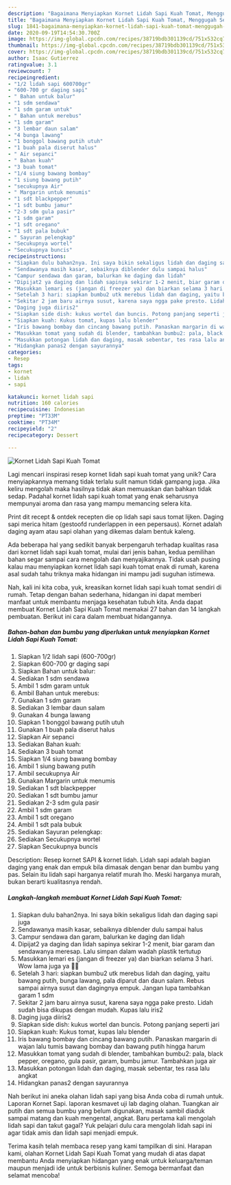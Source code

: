 ```yaml
---
description: "Bagaimana Menyiapkan Kornet Lidah Sapi Kuah Tomat, Menggugah Selera"
title: "Bagaimana Menyiapkan Kornet Lidah Sapi Kuah Tomat, Menggugah Selera"
slug: 1841-bagaimana-menyiapkan-kornet-lidah-sapi-kuah-tomat-menggugah-selera
date: 2020-09-19T14:54:30.700Z
image: https://img-global.cpcdn.com/recipes/38719bdb301139cd/751x532cq70/kornet-lidah-sapi-kuah-tomat-foto-resep-utama.jpg
thumbnail: https://img-global.cpcdn.com/recipes/38719bdb301139cd/751x532cq70/kornet-lidah-sapi-kuah-tomat-foto-resep-utama.jpg
cover: https://img-global.cpcdn.com/recipes/38719bdb301139cd/751x532cq70/kornet-lidah-sapi-kuah-tomat-foto-resep-utama.jpg
author: Isaac Gutierrez
ratingvalue: 3.1
reviewcount: 7
recipeingredient:
- "1/2 lidah sapi 600700gr"
- "600-700 gr daging sapi"
- " Bahan untuk balur"
- "1 sdm sendawa"
- "1 sdm garam untuk"
- " Bahan untuk merebus"
- "1 sdm garam"
- "3 lembar daun salam"
- "4 bunga lawang"
- "1 bonggol bawang putih utuh"
- "1 buah pala diserut halus"
- " Air sepanci"
- " Bahan kuah"
- "3 buah tomat"
- "1/4 siung bawang bombay"
- "1 siung bawang putih"
- "secukupnya Air"
- " Margarin untuk menumis"
- "1 sdt blackpepper"
- "1 sdt bumbu jamur"
- "2-3 sdm gula pasir"
- "1 sdm garam"
- "1 sdt oregano"
- "1 sdt pala bubuk"
- " Sayuran pelengkap"
- "Secukupnya wortel"
- "Secukupnya buncis"
recipeinstructions:
- "Siapkan dulu bahan2nya. Ini saya bikin sekaligus lidah dan daging sapi juga"
- "Sendawanya masih kasar, sebaiknya diblender dulu sampai halus"
- "Campur sendawa dan garam, balurkan ke daging dan lidah"
- "Dipijat2 ya daging dan lidah sapinya sekirar 1-2 menit, biar garam dan sendawanya meresap. Lalu simpan dalam wadah plastik tertutup"
- "Masukkan lemari es (jangan di freezer ya) dan biarkan selama 3 hari. Wow lama juga ya 🌙🌞"
- "Setelah 3 hari: siapkan bumbu2 utk merebus lidah dan daging, yaitu bawang putih, bunga lawang, pala diparut dan daun salam. Rebus sampai airnya susut dan dagingnya empuk. Jangan lupa tambahkan garam 1 sdm"
- "Sekitar 2 jam baru airnya susut, karena saya ngga pake presto. Lidah sudah bisa dikupas dengan mudah. Kupas lalu iris2"
- "Daging juga diiris2"
- "Siapkan side dish: kukus wortel dan buncis. Potong panjang seperti jari"
- "Siapkan kuah: Kukus tomat, kupas lalu blender"
- "Iris bawang bombay dan cincang bawang putih. Panaskan margarin di wajan lalu tumis bawang bombay dan bawang putih hingga harum"
- "Masukkan tomat yang sudah di blender, tambahkan bumbu2: pala, black pepper, oregano, gula pasir, garam, bumbu jamur. Tambahkan juga air"
- "Masukkan potongan lidah dan daging, masak sebentar, tes rasa lalu angkat"
- "Hidangkan panas2 dengan sayurannya"
categories:
- Resep
tags:
- kornet
- lidah
- sapi

katakunci: kornet lidah sapi 
nutrition: 160 calories
recipecuisine: Indonesian
preptime: "PT33M"
cooktime: "PT34M"
recipeyield: "2"
recipecategory: Dessert

---
```



![Kornet Lidah Sapi Kuah Tomat](https://img-global.cpcdn.com/recipes/38719bdb301139cd/751x532cq70/kornet-lidah-sapi-kuah-tomat-foto-resep-utama.jpg)

Lagi mencari inspirasi resep kornet lidah sapi kuah tomat yang unik? Cara menyiapkannya memang tidak terlalu sulit namun tidak gampang juga. Jika keliru mengolah maka hasilnya tidak akan memuaskan dan bahkan tidak sedap. Padahal kornet lidah sapi kuah tomat yang enak seharusnya mempunyai aroma dan rasa yang mampu memancing selera kita.

Print dit recept &amp; ontdek recepten die op lidah sapi saus tomat lijken. Daging sapi merica hitam (gestoofd runderlappen in een pepersaus). Kornet adalah daging ayam atau sapi olahan yang dikemas dalam bentuk kaleng.

Ada beberapa hal yang sedikit banyak berpengaruh terhadap kualitas rasa dari kornet lidah sapi kuah tomat, mulai dari jenis bahan, kedua pemilihan bahan segar sampai cara mengolah dan menyajikannya. Tidak usah pusing kalau mau menyiapkan kornet lidah sapi kuah tomat enak di rumah, karena asal sudah tahu triknya maka hidangan ini mampu jadi suguhan istimewa.


Nah, kali ini kita coba, yuk, kreasikan kornet lidah sapi kuah tomat sendiri di rumah. Tetap dengan bahan sederhana, hidangan ini dapat memberi manfaat untuk membantu menjaga kesehatan tubuh kita. Anda dapat membuat Kornet Lidah Sapi Kuah Tomat memakai 27 bahan dan 14 langkah pembuatan. Berikut ini cara dalam membuat hidangannya.

<!--inarticleads1-->

##### Bahan-bahan dan bumbu yang diperlukan untuk menyiapkan Kornet Lidah Sapi Kuah Tomat:

1. Siapkan 1/2 lidah sapi (600-700gr)
1. Siapkan 600-700 gr daging sapi
1. Siapkan  Bahan untuk balur:
1. Sediakan 1 sdm sendawa
1. Ambil 1 sdm garam untuk
1. Ambil  Bahan untuk merebus:
1. Gunakan 1 sdm garam
1. Sediakan 3 lembar daun salam
1. Gunakan 4 bunga lawang
1. Siapkan 1 bonggol bawang putih utuh
1. Gunakan 1 buah pala diserut halus
1. Siapkan  Air sepanci
1. Sediakan  Bahan kuah:
1. Sediakan 3 buah tomat
1. Siapkan 1/4 siung bawang bombay
1. Ambil 1 siung bawang putih
1. Ambil secukupnya Air
1. Gunakan  Margarin untuk menumis
1. Sediakan 1 sdt blackpepper
1. Sediakan 1 sdt bumbu jamur
1. Sediakan 2-3 sdm gula pasir
1. Ambil 1 sdm garam
1. Ambil 1 sdt oregano
1. Ambil 1 sdt pala bubuk
1. Sediakan  Sayuran pelengkap:
1. Sediakan Secukupnya wortel
1. Siapkan Secukupnya buncis


Description: Resep kornet SAPI &amp; kornet lidah. Lidah sapi adalah bagian daging yang enak dan empuk bila dimasak dengan benar dan bumbu yang pas. Selain itu lidah sapi harganya relatif murah lho. Meski harganya murah, bukan berarti kualitasnya rendah. 

<!--inarticleads2-->

##### Langkah-langkah membuat Kornet Lidah Sapi Kuah Tomat:

1. Siapkan dulu bahan2nya. Ini saya bikin sekaligus lidah dan daging sapi juga
1. Sendawanya masih kasar, sebaiknya diblender dulu sampai halus
1. Campur sendawa dan garam, balurkan ke daging dan lidah
1. Dipijat2 ya daging dan lidah sapinya sekirar 1-2 menit, biar garam dan sendawanya meresap. Lalu simpan dalam wadah plastik tertutup
1. Masukkan lemari es (jangan di freezer ya) dan biarkan selama 3 hari. Wow lama juga ya 🌙🌞
1. Setelah 3 hari: siapkan bumbu2 utk merebus lidah dan daging, yaitu bawang putih, bunga lawang, pala diparut dan daun salam. Rebus sampai airnya susut dan dagingnya empuk. Jangan lupa tambahkan garam 1 sdm
1. Sekitar 2 jam baru airnya susut, karena saya ngga pake presto. Lidah sudah bisa dikupas dengan mudah. Kupas lalu iris2
1. Daging juga diiris2
1. Siapkan side dish: kukus wortel dan buncis. Potong panjang seperti jari
1. Siapkan kuah: Kukus tomat, kupas lalu blender
1. Iris bawang bombay dan cincang bawang putih. Panaskan margarin di wajan lalu tumis bawang bombay dan bawang putih hingga harum
1. Masukkan tomat yang sudah di blender, tambahkan bumbu2: pala, black pepper, oregano, gula pasir, garam, bumbu jamur. Tambahkan juga air
1. Masukkan potongan lidah dan daging, masak sebentar, tes rasa lalu angkat
1. Hidangkan panas2 dengan sayurannya


Nah berikut ini aneka olahan lidah sapi yang bisa Anda coba di rumah untuk. Laporan Kornet Sapi. laporan kesmavet uji lab daging olahan. Tuangkan air putih dan semua bumbu yang belum digunakan, masak sambil diaduk sampai matang dan kuah mengental, angkat. Baru pertama kali mengolah lidah sapi dan takut gagal? Yuk pelajari dulu cara mengolah lidah sapi ini agar tidak amis dan lidah sapi menjadi empuk. 

Terima kasih telah membaca resep yang kami tampilkan di sini. Harapan kami, olahan Kornet Lidah Sapi Kuah Tomat yang mudah di atas dapat membantu Anda menyiapkan hidangan yang enak untuk keluarga/teman maupun menjadi ide untuk berbisnis kuliner. Semoga bermanfaat dan selamat mencoba!
